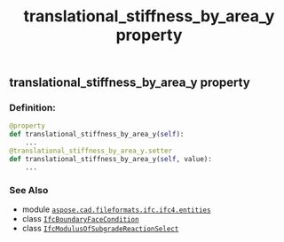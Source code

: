 ﻿---
title: translational_stiffness_by_area_y property
second_title: Aspose.CAD for Python via .NET API References
description: 
type: docs
weight: 80
url: /python-net/aspose.cad.fileformats.ifc.ifc4.entities/ifcboundaryfacecondition/translational_stiffness_by_area_y/
is_root: false
---

## translational_stiffness_by_area_y property

### Definition:
```python
@property
def translational_stiffness_by_area_y(self):
    ...
@translational_stiffness_by_area_y.setter
def translational_stiffness_by_area_y(self, value):
    ...
```

### See Also
* module [`aspose.cad.fileformats.ifc.ifc4.entities`](../../)
* class [`IfcBoundaryFaceCondition`](/cad/python-net/aspose.cad.fileformats.ifc.ifc4.entities/ifcboundaryfacecondition)
* class [`IfcModulusOfSubgradeReactionSelect`](/cad/python-net/aspose.cad.fileformats.ifc.ifc4.types/ifcmodulusofsubgradereactionselect)
